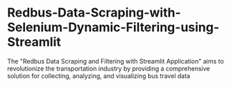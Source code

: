 # Redbus-Data-Scraping-with-Selenium-Dynamic-Filtering-using-Streamlit
The "Redbus Data Scraping and Filtering with Streamlit Application" aims to revolutionize the transportation industry by providing a comprehensive solution for collecting, analyzing, and visualizing bus travel data
